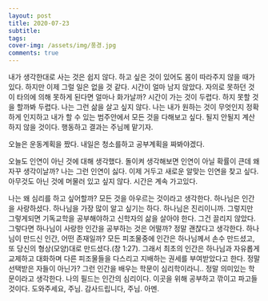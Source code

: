 ```yaml
---
layout: post
title: 2020-07-23
subtitle: 
tags:
cover-img: /assets/img/풍경.jpg
comments: true
---
```


내가 생각한대로 사는 것은 쉽지 않다.
하고 싶은 것이 있어도 몸이 따라주지 않을 때가 있다.
하지만 이제 그럴 일은 없을 것 같다.
시간이 얼마 남지 않았다.
자의로 못하던 것이 타의에 의해 못하게 된다면 얼마나 화가날까?
시간이 가는 것이 두렵다.
하지 못할 것을 할까봐 두렵다.
나는 그런 삶을 살고 싶지 않다.
나는 내가 원하는 것이 무엇인지 정확하게 인지하고 내가 할 수 있는 범주안에서 모든 것을 다해보고 싶다.
될지 안될지 계산하지 않을 것이다.
행동하고 결과는 주님께 맡기자.

오늘은 운동계획을 짰다.
내일은 청소를하고 공부계획을 짜봐야겠다.

오늘도 인연이 아닌 것에 대해 생각했다.
돌이켜 생각해보면 인연이 아닐 확률이 큰데 왜자꾸 생각이날까?
나는 그런 인연이 싫다.
이제 거두고 새로운 알맞는 인연을 찾고 싶다.
아무것도 아닌 것에 머물러 있고 싶지 않다.
시간은 계속 가고있다.

나는 왜 심리를 하고 싶어할까?
모든 것을 아우르는 것이라고 생각한다.
하나님은 인간을 사랑하셨다.
하나님을 가장 많이 알고 싶기는 하다.
하나님은 진리이니까.
그렇지만 그렇게되면 기독교학을 공부해야하고 신학자의 삶을 살아야 한다.
그건 끌리지 않았다.
그렇다면 하나님이 사랑한 인간을 공부하는 것은 어떨까?
정말 괜찮다고 생각한다.
하나님이 만드신 인간, 어떤 존재일까?
모든 피조물중에 인간은 하나님께서 손수 만드셨고, 또 당신의 형상(모양)대로 만드셨다.(창 1:27). 그래서 최초의 인간은 하나님과 자유롭게 교제하고 대화하며 다른 피조물들을 다스리고 지배하는 권세를 부여받았다고 한다.
정말 선택받은 자들이 아닌가?
그런 인간을 배우는 학문이 심리학이라니.. 정말 의미있는 학문이라고 생각한다.
나의 필드는 인간의 심리이다.
이곳을 위해 공부하고 깎이고 파고들것이다.
도와주세요, 주님.
감사드립니다, 주님.
아멘.
